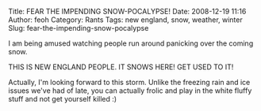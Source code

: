 Title: FEAR THE IMPENDING SNOW-POCALYPSE!
Date: 2008-12-19 11:16
Author: feoh
Category: Rants
Tags: new england, snow, weather, winter
Slug: fear-the-impending-snow-pocalypse

I am being amused watching people run around panicking over the coming
snow.

THIS IS NEW ENGLAND PEOPLE. IT SNOWS HERE! GET USED TO IT!

Actually, I'm looking forward to this storm. Unlike the freezing rain
and ice issues we've had of late, you can actually frolic and play in
the white fluffy stuff and not get yourself killed :)
